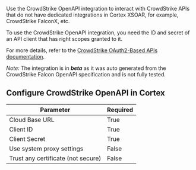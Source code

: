 Use the CrowdStrike OpenAPI integration to interact with CrowdStrike APIs that do not have dedicated integrations in Cortex XSOAR, for example, CrowdStrike FalconX, etc.

To use the CrowdStrike OpenAPI integration, you need the ID and secret of an API client that has right scopes granted to it.

For more details, refer to the [CrowdStrike OAuth2-Based APIs documentation](https://falcon.crowdstrike.com/support/documentation/46/crowdstrike-oauth2-based-apis).

*Note:* The integration is in ***beta*** as it was auto generated from the CrowdStrike Falcon OpenAPI specification and is not fully tested.

## Configure CrowdStrike OpenAPI in Cortex

| **Parameter** | **Required** |
| --- | --- |
| Cloud Base URL | True |
| Client ID | True |
| Client Secret | True |
| Use system proxy settings | False |
| Trust any certificate (not secure) | False |
